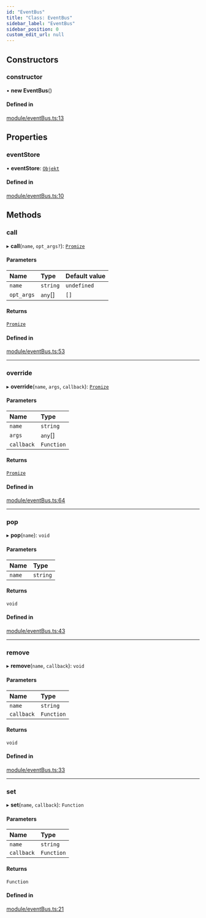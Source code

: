```yaml
---
id: "EventBus"
title: "Class: EventBus"
sidebar_label: "EventBus"
sidebar_position: 0
custom_edit_url: null
---
```


## Constructors

### constructor

• **new EventBus**()

#### Defined in

[module/eventBus.ts:13](https://github.com/siposdani87/sui-js/blob/3c5600c/src/module/eventBus.ts#L13)

## Properties

### eventStore

• **eventStore**: [`Objekt`](Objekt.md)

#### Defined in

[module/eventBus.ts:10](https://github.com/siposdani87/sui-js/blob/3c5600c/src/module/eventBus.ts#L10)

## Methods

### call

▸ **call**(`name`, `opt_args?`): [`Promize`](Promize.md)

#### Parameters

| Name | Type | Default value |
| :------ | :------ | :------ |
| `name` | `string` | `undefined` |
| `opt_args` | `any`[] | `[]` |

#### Returns

[`Promize`](Promize.md)

#### Defined in

[module/eventBus.ts:53](https://github.com/siposdani87/sui-js/blob/3c5600c/src/module/eventBus.ts#L53)

___

### override

▸ **override**(`name`, `args`, `callback`): [`Promize`](Promize.md)

#### Parameters

| Name | Type |
| :------ | :------ |
| `name` | `string` |
| `args` | `any`[] |
| `callback` | `Function` |

#### Returns

[`Promize`](Promize.md)

#### Defined in

[module/eventBus.ts:64](https://github.com/siposdani87/sui-js/blob/3c5600c/src/module/eventBus.ts#L64)

___

### pop

▸ **pop**(`name`): `void`

#### Parameters

| Name | Type |
| :------ | :------ |
| `name` | `string` |

#### Returns

`void`

#### Defined in

[module/eventBus.ts:43](https://github.com/siposdani87/sui-js/blob/3c5600c/src/module/eventBus.ts#L43)

___

### remove

▸ **remove**(`name`, `callback`): `void`

#### Parameters

| Name | Type |
| :------ | :------ |
| `name` | `string` |
| `callback` | `Function` |

#### Returns

`void`

#### Defined in

[module/eventBus.ts:33](https://github.com/siposdani87/sui-js/blob/3c5600c/src/module/eventBus.ts#L33)

___

### set

▸ **set**(`name`, `callback`): `Function`

#### Parameters

| Name | Type |
| :------ | :------ |
| `name` | `string` |
| `callback` | `Function` |

#### Returns

`Function`

#### Defined in

[module/eventBus.ts:21](https://github.com/siposdani87/sui-js/blob/3c5600c/src/module/eventBus.ts#L21)
